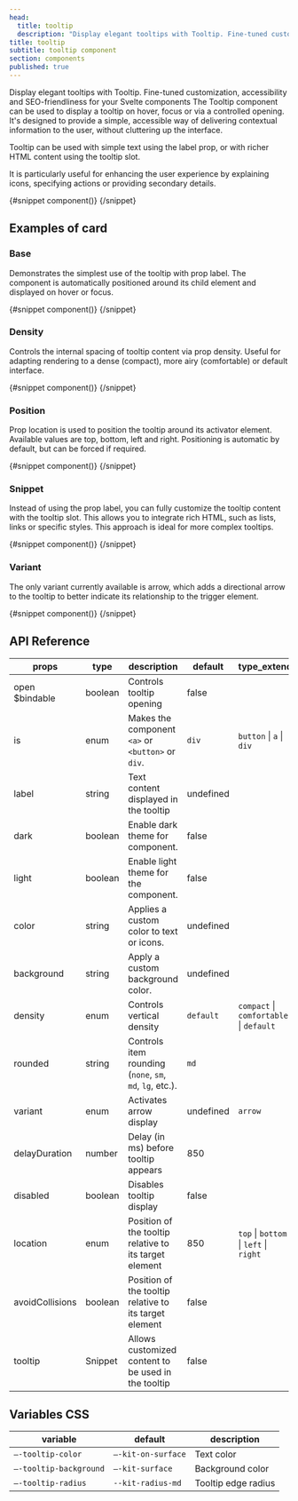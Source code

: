 ```yaml
---
head:
  title: tooltip
  description: "Display elegant tooltips with Tooltip. Fine-tuned customization, accessibility and SEO-friendliness for your Svelte components"
title: tooltip
subtitle: tooltip component
section: components
published: true
---
```


<script>
    import { Sandbox } from '$lib/components/index.js';
    // components
    import TooltipBase from "$lib/components/docs/tooltip/tooltip-base.svelte";
    import TooltipBaseCode from "$lib/components/docs/tooltip/tooltip-base.svelte?raw";
    import TooltipDensity from "$lib/components/docs/tooltip/tooltip-density.svelte";
    import TooltipDensityCode from "$lib/components/docs/tooltip/tooltip-density.svelte?raw";
    import TooltipPosition from "$lib/components/docs/tooltip/tooltip-position.svelte";
    import TooltipPositionCode from "$lib/components/docs/tooltip/tooltip-position.svelte?raw";
    import TooltipSnippet from "$lib/components/docs/tooltip/tooltip-snippet.svelte";
    import TooltipSnippetCode from "$lib/components/docs/tooltip/tooltip-snippet.svelte?raw";
    import TooltipVariant from "$lib/components/docs/tooltip/tooltip-variant.svelte";
    import TooltipVariantCode from "$lib/components/docs/tooltip/tooltip-variant.svelte?raw";
</script>

Display elegant tooltips with Tooltip. Fine-tuned customization, accessibility and SEO-friendliness for your Svelte components
The Tooltip component can be used to display a tooltip on hover, focus or via a controlled opening. It's designed to provide a simple, accessible way of delivering contextual information to the user, without cluttering up the interface.

Tooltip can be used with simple text using the label prop, or with richer HTML content using the tooltip slot.

It is particularly useful for enhancing the user experience by explaining icons, specifying actions or providing secondary details.

<Sandbox name="tooltip-sandbox" code={TooltipBaseCode} presentation>
	{#snippet component()}
		<TooltipBase/>
	{/snippet}
</Sandbox>

## Examples of card

### Base

Demonstrates the simplest use of the tooltip with prop label. The component is automatically positioned around its child element and displayed on hover or focus.

<Sandbox name="tooltip-base-sandbox" code={TooltipBaseCode}>
	{#snippet component()}
		<TooltipBase/>
	{/snippet}
</Sandbox>

### Density

Controls the internal spacing of tooltip content via prop density.
Useful for adapting rendering to a dense (compact), more airy (comfortable) or default interface.

<Sandbox name="tooltip-density-sandbox" code={TooltipDensityCode}>
	{#snippet component()}
		<TooltipDensity/>
	{/snippet}
</Sandbox>

### Position

Prop location is used to position the tooltip around its activator element. Available values are top, bottom, left and right. Positioning is automatic by default, but can be forced if required.

<Sandbox name="tooltip-position-sandbox" code={TooltipPositionCode}>
	{#snippet component()}
		<TooltipPosition/>
	{/snippet}
</Sandbox>

### Snippet

Instead of using the prop label, you can fully customize the tooltip content with the tooltip slot. This allows you to integrate rich HTML, such as lists, links or specific styles. This approach is ideal for more complex tooltips.

<Sandbox name="tooltip-snippet-sandbox" code={TooltipSnippetCode}>
	{#snippet component()}
		<TooltipSnippet/>
	{/snippet}
</Sandbox>

### Variant

The only variant currently available is arrow, which adds a directional arrow to the tooltip to better indicate its relationship to the trigger element.

<Sandbox name="tooltip-variant-sandbox" code={TooltipVariantCode}>
	{#snippet component()}
		<TooltipVariant/>
	{/snippet}
</Sandbox>

## API Reference

| props           | type    | description                                              | default   | type_extend                             |
| --------------- | ------- | -------------------------------------------------------- | --------- | --------------------------------------- |
| open $bindable  | boolean | Controls tooltip opening                                 | false     |                                         |
| is              | enum    | Makes the component `<a>` or `<button>` or `div`.        | `div`     | `button` \| `a` \| `div`                |
| label           | string  | Text content displayed in the tooltip                    | undefined |                                         |
| dark            | boolean | Enable dark theme for component.                         | false     |                                         |
| light           | boolean | Enable light theme for the component.                    | false     |                                         |
| color           | string  | Applies a custom color to text or icons.                 | undefined |                                         |
| background      | string  | Apply a custom background color.                         | undefined |                                         |
| density         | enum    | Controls vertical density                                | `default` | `compact` \| `comfortable` \| `default` |
| rounded         | string  | Controls item rounding (`none`, `sm`, `md`, `lg`, etc.). | `md`      |                                         |
| variant         | enum    | Activates arrow display                                  | undefined | `arrow`                                 |
| delayDuration   | number  | Delay (in ms) before tooltip appears                     | 850       |                                         |
| disabled        | boolean | Disables tooltip display                                 | false     |                                         |
| location        | enum    | Position of the tooltip relative to its target element   | 850       | `top` \| `bottom` \| `left` \| `right`  |
| avoidCollisions | boolean | Position of the tooltip relative to its target element   | false     |                                         |
| tooltip         | Snippet | Allows customized content to be used in the tooltip      | false     |                                         |

## Variables CSS

| variable               | default            | description         |
| ---------------------- | ------------------ | ------------------- |
| `–-tooltip-color`      | `–-kit-on-surface` | Text color          |
| `–-tooltip-background` | `–-kit-surface`    | Background color    |
| `–-tooltip-radius`     | `--kit-radius-md`  | Tooltip edge radius |
